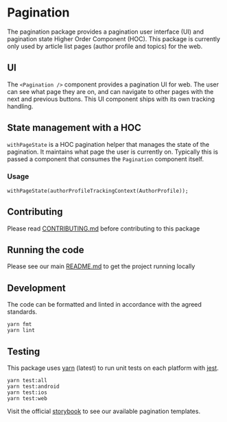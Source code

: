 # Pagination

The pagination package provides a pagination user interface (UI) and pagination
state Higher Order Component (HOC). This package is currently only used by
article list pages (author profile and topics) for the web.

## UI

The `<Pagination />` component provides a pagination UI for web. The user can
see what page they are on, and can navigate to other pages with the next and
previous buttons. This UI component ships with its own tracking handling.

## State management with a HOC

`withPageState` is a HOC pagination helper that manages the state of the
pagination. It maintains what page the user is currently on. Typically this is
passed a component that consumes the `Pagination` component itself.

### Usage

```
withPageState(authorProfileTrackingContext(AuthorProfile));
```

## Contributing

Please read [CONTRIBUTING.md](./CONTRIBUTING.md) before contributing to this
package

## Running the code

Please see our main [README.md](../README.md) to get the project running locally

## Development

The code can be formatted and linted in accordance with the agreed standards.

```
yarn fmt
yarn lint
```

## Testing

This package uses [yarn](https://yarnpkg.com) (latest) to run unit tests on each
platform with [jest](https://facebook.github.io/jest/).

```
yarn test:all
yarn test:android
yarn test:ios
yarn test:web
```

Visit the official
[storybook](http://components.thetimes.co.uk/?knob-Size%20of%20ad%20placeholder%3A=default&selectedKind=Composed%2FPagination&selectedStory=First%20page&full=0&addons=1&stories=1&panelRight=0&addonPanel=storybooks%2Fstorybook-addon-knobs)
to see our available pagination templates.
